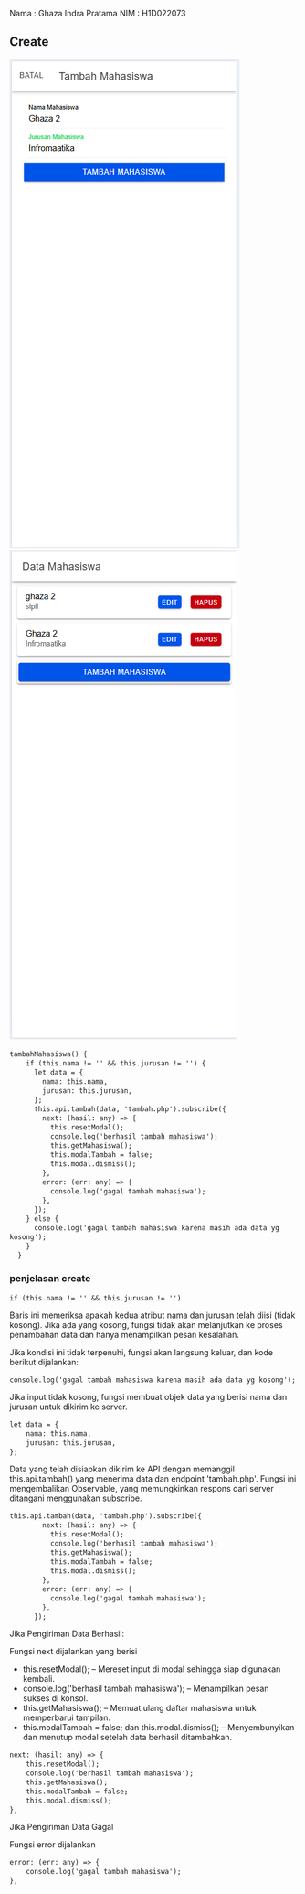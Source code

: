 Nama : Ghaza Indra Pratama
NIM  : H1D022073

## Create

![Createform](createform.png)
![createsucces](createsucces.png)

```
tambahMahasiswa() {
    if (this.nama != '' && this.jurusan != '') {
      let data = {
        nama: this.nama,
        jurusan: this.jurusan,
      };
      this.api.tambah(data, 'tambah.php').subscribe({
        next: (hasil: any) => {
          this.resetModal();
          console.log('berhasil tambah mahasiswa');
          this.getMahasiswa();
          this.modalTambah = false;
          this.modal.dismiss();
        },
        error: (err: any) => {
          console.log('gagal tambah mahasiswa');
        },
      });
    } else {
      console.log('gagal tambah mahasiswa karena masih ada data yg kosong');
    }
  }
```

### penjelasan create
```
if (this.nama != '' && this.jurusan != '')
```
Baris ini memeriksa apakah kedua atribut nama dan jurusan telah diisi (tidak kosong). Jika ada yang kosong, fungsi tidak akan melanjutkan ke proses penambahan data dan hanya menampilkan pesan kesalahan.

Jika kondisi ini tidak terpenuhi, fungsi akan langsung keluar, dan kode berikut dijalankan:
```
console.log('gagal tambah mahasiswa karena masih ada data yg kosong');
```

Jika input tidak kosong, fungsi membuat objek data yang berisi nama dan jurusan untuk dikirim ke server.
```
let data = {
    nama: this.nama,
    jurusan: this.jurusan,
};
```

Data yang telah disiapkan dikirim ke API dengan memanggil this.api.tambah() yang menerima data dan endpoint 'tambah.php'. Fungsi ini mengembalikan Observable, yang memungkinkan respons dari server ditangani menggunakan subscribe.
```
this.api.tambah(data, 'tambah.php').subscribe({
        next: (hasil: any) => {
          this.resetModal();
          console.log('berhasil tambah mahasiswa');
          this.getMahasiswa();
          this.modalTambah = false;
          this.modal.dismiss();
        },
        error: (err: any) => {
          console.log('gagal tambah mahasiswa');
        },
      });
```

Jika Pengiriman Data Berhasil:

Fungsi next dijalankan yang berisi
- this.resetModal(); – Mereset input di modal sehingga siap digunakan kembali.
- console.log('berhasil tambah mahasiswa'); – Menampilkan pesan sukses di konsol.
- this.getMahasiswa(); – Memuat ulang daftar mahasiswa untuk memperbarui tampilan.
- this.modalTambah = false; dan this.modal.dismiss(); – Menyembunyikan dan menutup modal setelah data berhasil ditambahkan.

```
next: (hasil: any) => {
    this.resetModal();
    console.log('berhasil tambah mahasiswa');
    this.getMahasiswa();
    this.modalTambah = false;
    this.modal.dismiss();
},
```

Jika Pengiriman Data Gagal

Fungsi error dijalankan
```
error: (err: any) => {
    console.log('gagal tambah mahasiswa');
},
```




